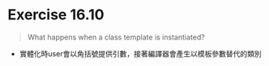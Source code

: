 # Exercise 16.10
> What happens when a class template is instantiated?
- 實體化時user會以角括號提供引數，接著編譯器會產生以模板參數替代的類別